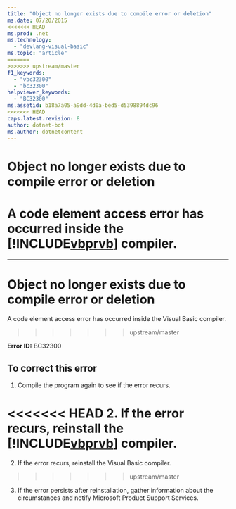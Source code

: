 ```yaml
---
title: "Object no longer exists due to compile error or deletion"
ms.date: 07/20/2015
<<<<<<< HEAD
ms.prod: .net
ms.technology: 
  - "devlang-visual-basic"
ms.topic: "article"
=======
>>>>>>> upstream/master
f1_keywords: 
  - "vbc32300"
  - "bc32300"
helpviewer_keywords: 
  - "BC32300"
ms.assetid: b18a7a05-a9dd-4d0a-bed5-d5398894dc96
<<<<<<< HEAD
caps.latest.revision: 8
author: dotnet-bot
ms.author: dotnetcontent
---
```

# Object no longer exists due to compile error or deletion
A code element access error has occurred inside the [!INCLUDE[vbprvb](~/includes/vbprvb-md.md)] compiler.  
=======
---
# Object no longer exists due to compile error or deletion
A code element access error has occurred inside the Visual Basic compiler.  
>>>>>>> upstream/master
  
 **Error ID:** BC32300  
  
## To correct this error  
  
1.  Compile the program again to see if the error recurs.  
  
<<<<<<< HEAD
2.  If the error recurs, reinstall the [!INCLUDE[vbprvb](~/includes/vbprvb-md.md)] compiler.  
=======
2.  If the error recurs, reinstall the Visual Basic compiler.  
>>>>>>> upstream/master
  
3.  If the error persists after reinstallation, gather information about the circumstances and notify Microsoft Product Support Services.  
  
